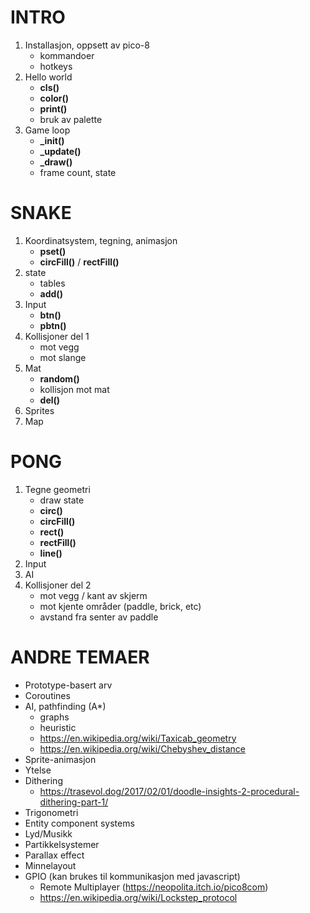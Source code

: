 # INTRO
1. Installasjon, oppsett av pico-8
   - kommandoer
   - hotkeys
2. Hello world 
    - **cls()**
    - **color()**
    - **print()**
    - bruk av palette
3. Game loop
    - **_init()**
    - **_update()**
    - **_draw()**
    - frame count, state

# SNAKE
1. Koordinatsystem, tegning, animasjon
    - **pset()**
    - **circFill()** /  **rectFill()**
1. state
    - tables
    - **add()**
1. Input
    - **btn()**
    - **pbtn()**
1. Kollisjoner del 1
    - mot vegg
    - mot slange
1. Mat
    - **random()**
    - kollisjon mot mat
    - **del()**
1. Sprites
1. Map


# PONG
1. Tegne geometri
    - draw state
    - **circ()**
    - **circFill()**
    - **rect()**
    - **rectFill()**
    - **line()**
1. Input 
1. AI
1. Kollisjoner del 2
    - mot vegg / kant av skjerm
    - mot kjente områder (paddle, brick, etc)
    - avstand fra senter av paddle


# ANDRE TEMAER
- Prototype-basert arv
- Coroutines
- AI, pathfinding (A*) 
    - graphs
    - heuristic
    - https://en.wikipedia.org/wiki/Taxicab_geometry
    - https://en.wikipedia.org/wiki/Chebyshev_distance
- Sprite-animasjon
- Ytelse
- Dithering
    - https://trasevol.dog/2017/02/01/doodle-insights-2-procedural-dithering-part-1/
- Trigonometri
- Entity component systems
- Lyd/Musikk
- Partikkelsystemer
- Parallax effect
- Minnelayout
- GPIO (kan brukes til kommunikasjon med javascript)
  - Remote Multiplayer (https://neopolita.itch.io/pico8com)
  - https://en.wikipedia.org/wiki/Lockstep_protocol
